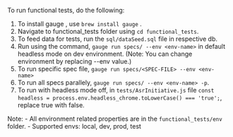 To run functional tests, do the following: 

1. To install gauge , use `brew install gauge` .
2. Navigate to functional_tests folder using `cd functional_tests`.
3. To feed data for tests, run the `sql/dataSeed.sql` file in respective db.
4. Run using the command, `gauge run specs/ --env <env-name>` in default headless mode on dev environment.
(Note: You can change environment by replacing --env value.)
5. To run specific spec file, `gauge run specs/<SPEC-FILE> --env <env-name>`
6. To run all specs parallely, `gauge run specs/ --env <env-name> -p`.
7. To run with headless mode off, in `tests/AsrInitiative.js` file `const headless = process.env.headless_chrome.toLowerCase() === 'true';`, replace true with false.

Note: 
    - All environment related properties are in the `functional_tests/env` folder.
    - Supported envs: local, dev, prod, test